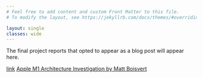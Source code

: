 ```yaml
---
# Feel free to add content and custom Front Matter to this file.
# To modify the layout, see https://jekyllrb.com/docs/themes/#overriding-theme-defaults

layout: single
classes: wide
---
```


The final project reports that opted to appear as a blog post will appear here.

[link](projects/example/example.html)
[Apple M1 Architecture Investigation by Matt Boisvert](projects/matthew-boisvert/m1-performance.md)
